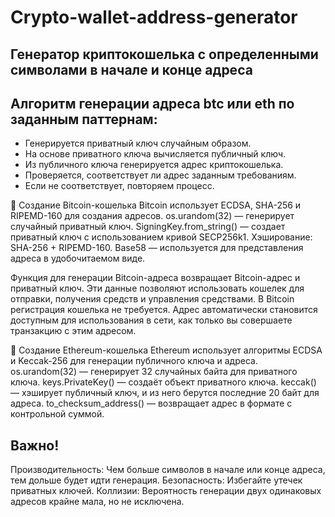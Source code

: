 # Crypto-wallet-address-generator
## Генератор криптокошелька с определенными символами в начале и конце адреса

## Алгоритм генерации адреса btc или eth по заданным паттернам:
- Генерируется приватный ключ случайным образом.
- На основе приватного ключа вычисляется публичный ключ.
- Из публичного ключа генерируется адрес криптокошелька.
- Проверяется, соответствует ли адрес заданным требованиям.
- Если не соответствует, повторяем процесс.


🔑 Создание Bitcoin-кошелька
Bitcoin использует ECDSA, SHA-256 и RIPEMD-160 для создания адресов.
os.urandom(32) — генерирует случайный приватный ключ.
SigningKey.from_string() — создает приватный ключ с использованием кривой SECP256k1.
Хэширование: SHA-256 + RIPEMD-160.
Base58 — используется для представления адреса в удобочитаемом виде.

Функция для генерации Bitcoin-адреса возвращает Bitcoin-адрес и приватный ключ. Эти данные позволяют использовать кошелек для отправки, получения средств и управления средствами. В Bitcoin регистрация кошелька не требуется. Адрес автоматически становится доступным для использования в сети, как только вы совершаете транзакцию с этим адресом.


🔑 Создание Ethereum-кошелька
Ethereum использует алгоритмы ECDSA и Keccak-256 для генерации публичного ключа и адреса.
os.urandom(32) — генерирует 32 случайных байта для приватного ключа.
keys.PrivateKey() — создаёт объект приватного ключа.
keccak() — хэширует публичный ключ, и из него берутся последние 20 байт для адреса.
to_checksum_address() — возвращает адрес в формате с контрольной суммой.




## Важно!
Производительность: Чем больше символов в начале или конце адреса, тем дольше будет идти генерация.
Безопасность: Избегайте утечек приватных ключей.
Коллизии: Вероятность генерации двух одинаковых адресов крайне мала, но не исключена.
